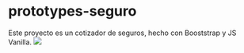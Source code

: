 # prototypes-seguro
Este proyecto es un cotizador de seguros, hecho con Booststrap y JS Vanilla.
<image 
src='img/preview.png'>
